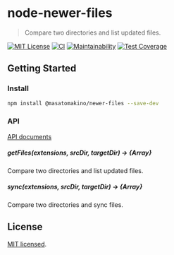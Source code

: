 # node-newer-files

> Compare two directories and list updated files.

[![MIT License](http://img.shields.io/badge/license-MIT-blue.svg?style=flat)](LICENSE)
[![CI](https://github.com/MasatoMakino/node-newer-files/actions/workflows/ci.yml/badge.svg)](https://github.com/MasatoMakino/node-newer-files/actions/workflows/ci.yml)
[![Maintainability](https://api.codeclimate.com/v1/badges/6803fc1185400f604649/maintainability)](https://codeclimate.com/github/MasatoMakino/node-newer-files/maintainability)
[![Test Coverage](https://api.codeclimate.com/v1/badges/6803fc1185400f604649/test_coverage)](https://codeclimate.com/github/MasatoMakino/node-newer-files/test_coverage)

## Getting Started

### Install

```bash
npm install @masatomakino/newer-files --save-dev
```

### API

[API documents](https://masatomakino.github.io/node-newer-files/api/)

##### getFiles(extensions, srcDir, targetDir) → {Array}

Compare two directories and list updated files.

##### sync(extensions, srcDir, targetDir) → {Array}

Compare two directories and sync files.

## License

[MIT licensed](LICENSE).
